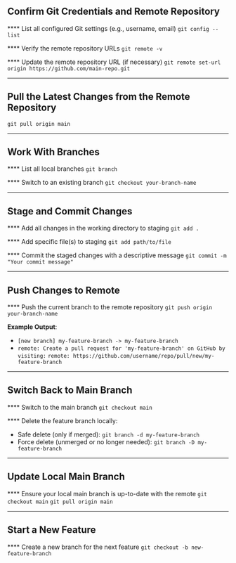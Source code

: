 ## Confirm Git Credentials and Remote Repository

**** List all configured Git settings (e.g., username, email)
`git config --list`

**** Verify the remote repository URLs
`git remote -v`

**** Update the remote repository URL (if necessary)
`git remote set-url origin https://github.com/main-repo.git`

---

## Pull the Latest Changes from the Remote Repository
`git pull origin main`

---

## Work With Branches

**** List all local branches
`git branch`

**** Switch to an existing branch
`git checkout your-branch-name`

---

## Stage and Commit Changes

**** Add all changes in the working directory to staging
`git add .`

**** Add specific file(s) to staging
`git add path/to/file`

**** Commit the staged changes with a descriptive message
`git commit -m "Your commit message"`

---

## Push Changes to Remote

**** Push the current branch to the remote repository
`git push origin your-branch-name`

**Example Output**:
- `[new branch] my-feature-branch -> my-feature-branch`
- `remote: Create a pull request for 'my-feature-branch' on GitHub by visiting:`
  `remote: https://github.com/username/repo/pull/new/my-feature-branch`

---

## Switch Back to Main Branch

**** Switch to the main branch
`git checkout main`

**** Delete the feature branch locally:
- Safe delete (only if merged): `git branch -d my-feature-branch`
- Force delete (unmerged or no longer needed): `git branch -D my-feature-branch`

---

## Update Local Main Branch

**** Ensure your local main branch is up-to-date with the remote
`git checkout main`
`git pull origin main`

---

## Start a New Feature

**** Create a new branch for the next feature
`git checkout -b new-feature-branch`
